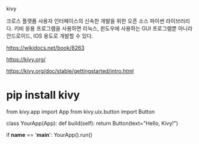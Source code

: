 kivy

크로스 플랫폼 사용자 인터페이스의 신속한 개발을 위한 오픈 소스 파이썬 라이브러리다. 
키비 응용 프로그램을 사용하면 리눅스, 윈도우에 사용하는 GUI 프로그램뿐 아니라 안드로이드, IOS 용도로 개발할 수 있다. 

https://wikidocs.net/book/8263

https://kivy.org/

https://kivy.org/doc/stable/gettingstarted/intro.html





# pip install kivy


from kivy.app import App
from kivy.uix.button import Button

class YourApp(App):
    def build(self):
        return Button(text="Hello, Kivy!")

if __name__ == '__main__':
    YourApp().run()
